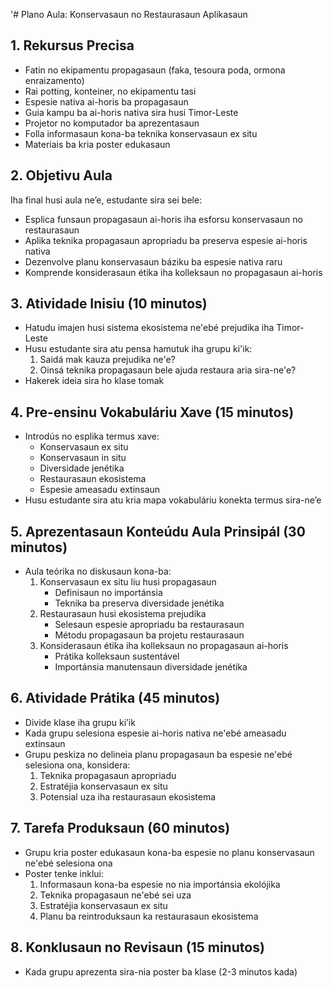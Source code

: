 '# Plano Aula: Konservasaun no Restaurasaun Aplikasaun

## 1. Rekursus Precisa

- Fatin no ekipamentu propagasaun (faka, tesoura poda, ormona enraizamento)
- Rai potting, konteiner, no ekipamentu tasi
- Espesie nativa ai-horis ba propagasaun
- Guia kampu ba ai-horis nativa sira husi Timor-Leste
- Projetor no komputador ba aprezentasaun
- Folla informasaun kona-ba teknika konservasaun ex situ
- Materiais ba kria poster edukasaun

## 2. Objetivu Aula

Iha final husi aula ne’e, estudante sira sei bele:
- Esplica funsaun propagasaun ai-horis iha esforsu konservasaun no restaurasaun
- Aplika teknika propagasaun apropriadu ba preserva espesie ai-horis nativa
- Dezenvolve planu konservasaun báziku ba espesie nativa raru
- Komprende konsiderasaun étika iha kolleksaun no propagasaun ai-horis

## 3. Atividade Inisiu (10 minutos)

- Hatudu imajen husi sistema ekosistema ne'ebé prejudika iha Timor-Leste
- Husu estudante sira atu pensa hamutuk iha grupu ki'ik:
  1. Saidá mak kauza prejudika ne'e?
  2. Oinsá teknika propagasaun bele ajuda restaura aria sira-ne'e?
- Hakerek ideia sira ho klase tomak

## 4. Pre-ensinu Vokabuláriu Xave (15 minutos)

- Introdús no esplika termus xave:
  - Konservasaun ex situ
  - Konservasaun in situ
  - Diversidade jenétika
  - Restaurasaun ekosistema
  - Espesie ameasadu extinsaun
- Husu estudante sira atu kria mapa vokabuláriu konekta termus sira-ne’e

## 5. Aprezentasaun Konteúdu Aula Prinsipál (30 minutos)

- Aula teórika no diskusaun kona-ba:
  1. Konservasaun ex situ liu husi propagasaun
     - Definisaun no importánsia
     - Teknika ba preserva diversidade jenétika
  2. Restaurasaun husi ekosistema prejudika
     - Selesaun espesie apropriadu ba restaurasaun
     - Métodu propagasaun ba projetu restaurasaun
  3. Konsiderasaun étika iha kolleksaun no propagasaun ai-horis
     - Prátika kolleksaun sustentável
     - Importánsia manutensaun diversidade jenétika

## 6. Atividade Prátika (45 minutos)

- Divide klase iha grupu ki’ik
- Kada grupu selesiona espesie ai-horis nativa ne'ebé ameasadu extinsaun
- Grupu peskiza no delineia planu propagasaun ba espesie ne'ebé selesiona ona, konsidera:
  1. Teknika propagasaun apropriadu
  2. Estratéjia konservasaun ex situ
  3. Potensial uza iha restaurasaun ekosistema

## 7. Tarefa Produksaun (60 minutos)

- Grupu kria poster edukasaun kona-ba espesie no planu konservasaun ne'ebé selesiona ona
- Poster tenke inklui:
  1. Informasaun kona-ba espesie no nia importánsia ekolójika
  2. Teknika propagasaun ne'ebé sei uza
  3. Estratéjia konservasaun ex situ
  4. Planu ba reintroduksaun ka restaurasaun ekosistema

## 8. Konklusaun no Revisaun (15 minutos)

- Kada grupu aprezenta sira-nia poster ba klase (2-3 minutos kada)